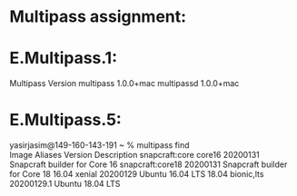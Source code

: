 # Multipass assignment:

# E.Multipass.1:

Multipass Version
multipass  1.0.0+mac
multipassd 1.0.0+mac


# E.Multipass.5:

yasirjasim@149-160-143-191 ~ % multipass find      
Image                   Aliases           Version          Description
snapcraft:core          core16            20200131         Snapcraft builder for Core 16
snapcraft:core18                          20200131         Snapcraft builder for Core 18
16.04                   xenial            20200129         Ubuntu 16.04 LTS
18.04                   bionic,lts        20200129.1       Ubuntu 18.04 LTS

